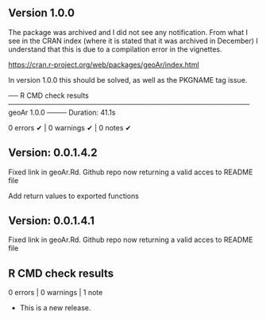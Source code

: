 ## Version 1.0.0

The package was archived and I did not see any notification. From what I see in the CRAN index (where it is stated that it was archived in December) I understand that this is due to a compilation error in the vignettes. 

https://cran.r-project.org/web/packages/geoAr/index.html

In version 1.0.0 this should be solved, as well as the PKGNAME tag issue. 

── R CMD check results ───────────────────────────────────────────────── geoAr 1.0.0 ────
Duration: 41.1s

0 errors ✔ | 0 warnings ✔ | 0 notes ✔



## Version: 0.0.1.4.2

Fixed link in geoAr.Rd. Github repo now returning a valid acces to README file

Add return values to exported functions

## Version: 0.0.1.4.1

Fixed link in geoAr.Rd. Github repo now returning a valid acces to README file


## R CMD check results

0 errors | 0 warnings | 1 note

* This is a new release.
